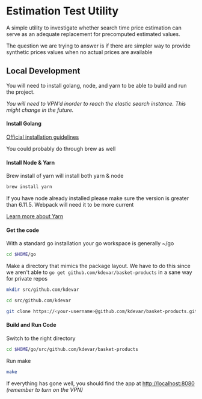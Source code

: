 # Estimation Test Utility
A simple utility to investigate whether search time price estimation can serve as an adequate replacement for precomputed estimated values.

The question we are trying to answer is if there are simpler way to provide synthetic prices values when no actual prices are available
## Local Development
You will need to install golang, node, and yarn to be able to build and run the project.

*You will need to VPN'd inorder to reach the elastic search instance.  This might change in the future.*
#### Install Golang
<a href="https://golang.org/dl/" target="_blank">Official installation guidelines</a>

You could probably do through brew as well

#### Install Node & Yarn
Brew install of yarn will install both yarn & node

```bash
brew install yarn
```

If you have node already installed please make sure the version is greater than 6.11.5.  Webpack will need it to be more current

[Learn more about Yarn](https://yarnpkg.com/en/docs/getting-started)

#### Get the code
With a standard go installation your go workspace is generally ~/go
```bash
cd $HOME/go
```
Make a directory that mimics the package layout.  We have to do this since we aren't able to ```go get github.com/kdevar/basket-products``` in a sane way for private repos  

```bash
mkdir src/github.com/kdevar
```

```bash
cd src/github.com/kdevar
```

```bash
git clone https://<your-username>@github.com/kdevar/basket-products.git 
```

#### Build and Run Code
Switch to the right directory
```bash
cd $HOME/go/src/github.com/kdevar/basket-products
```
Run make
```bash
make
```

If everything has gone well, you should find the app at [http://localhost:8080](http://localhost:8080) *(remember to turn on the VPN)*


